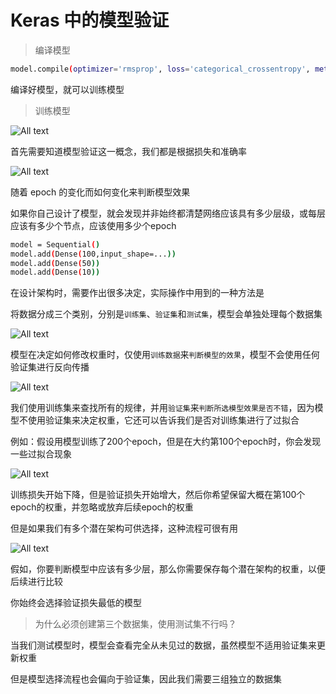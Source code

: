 # Keras 中的模型验证

>编译模型

```bash
model.compile(optimizer='rmsprop', loss='categorical_crossentropy', metrics=['accuracy'])
```

编译好模型，就可以训练模型

>训练模型

![All text](http://ww1.sinaimg.cn/large/dc05ba18ly1fnu0qnb0umj20jv05d772.jpg)

首先需要知道模型验证这一概念，我们都是根据损失和准确率

![All text](http://ww1.sinaimg.cn/large/dc05ba18ly1fnu0td9n51j20l3085q3x.jpg)

随着 epoch 的变化而如何变化来判断模型效果

如果你自己设计了模型，就会发现并非始终都清楚网络应该具有多少层级，或每层应该有多少个节点，应该使用多少个epoch

```bash
model = Sequential()
model.add(Dense(100,input_shape=...))
model.add(Dense(50))
model.add(Dense(10))
```

在设计架构时，需要作出很多决定，实际操作中用到的一种方法是

将数据分成三个类别，分别是`训练集`、`验证集`和`测试集`，模型会单独处理每个数据集

![All text](http://ww1.sinaimg.cn/large/dc05ba18ly1fnu0xuw11bj20j504faae.jpg)

模型在决定如何修改权重时，仅使用`训练数据`来`判断模型的效果`，模型不会使用任何验证集进行反向传播

![All text](http://ww1.sinaimg.cn/large/dc05ba18ly1fnu0zrjqhfj20jw08t401.jpg)

我们使用训练集来查找所有的规律，并用`验证集`来`判断所选模型效果是否不错`，因为模型不使用验证集来决定权重，它还可以告诉我们是否对训练集进行了过拟合

例如：假设用模型训练了200个epoch，但是在大约第100个epoch时，你会发现一些过拟合现象

![All text](http://ww1.sinaimg.cn/large/dc05ba18ly1fnu12xjrgej20fo0angn1.jpg)

训练损失开始下降，但是验证损失开始增大，然后你希望保留大概在第100个epoch的权重，并忽略或放弃后续epoch的权重

但是如果我们有多个潜在架构可供选择，这种流程可很有用

![All text](http://ww1.sinaimg.cn/large/dc05ba18ly1fnu15gv7u3j20i502zjs4.jpg)

假如，你要判断模型中应该有多少层，那么你需要保存每个潜在架构的权重，以便后续进行比较

你始终会选择验证损失最低的模型

>为什么必须创建第三个数据集，使用测试集不行吗？

当我们测试模型时，模型会查看完全从未见过的数据，虽然模型不适用验证集来更新权重

但是模型选择流程也会偏向于验证集，因此我们需要三组独立的数据集
